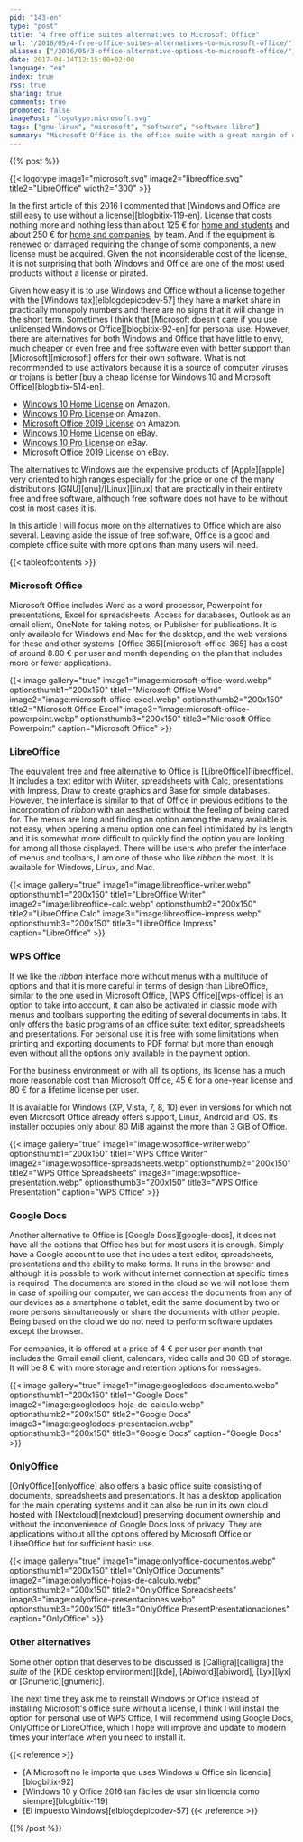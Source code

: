 ```yaml
---
pid: "143-en"
type: "post"
title: "4 free office suites alternatives to Microsoft Office"
url: "/2016/05/4-free-office-suites-alternatives-to-microsoft-office/"
aliases: ["/2016/05/3-office-alternative-options-to-microsoft-office/", "/2017/04/3-office-alternative-options-to-microsoft-office/"]
date: 2017-04-14T12:15:00+02:00
language: "en"
index: true
rss: true
sharing: true
comments: true
promoted: false
imagePost: "logotype:microsoft.svg"
tags: ["gnu-linux", "microsoft", "software", "software-libre"]
summary: "Microsoft Office is the office suite with a great margin of difference in the usage quota with the next option on Windows systems. It is very complete and includes more features that most users know but it is also a more expensive option than other alternatives that are free without having anything to envy for most users and use cases."
---
```


{{% post %}}

{{< logotype image1="microsoft.svg" image2="libreoffice.svg" title2="LibreOffice" width2="300" >}}

In the first article of this 2016 I commented that [Windows and Office are still easy to use without a license][blogbitix-119-en]. License that costs nothing more and nothing less than about 125 € for [home and students](https://amzn.to/3cb4v74) and about 250 € for [home and companies](https://amzn.to/3sc4aqv), by team. And if the equipment is renewed or damaged requiring the change of some components, a new license must be acquired. Given the not inconsiderable cost of the license, it is not surprising that both Windows and Office are one of the most used products without a license or pirated.

Given how easy it is to use Windows and Office without a license together with the [Windows tax][elblogdepicodev-57] they have a market share in practically monopoly numbers and there are no signs that it will change in the short term. Sometimes I think that [Microsoft doesn't care if you use unlicensed Windows or Office][blogbitix-92-en] for personal use. However, there are alternatives for both Windows and Office that have little to envy, much cheaper or even free and free software even with better support than [Microsoft][microsoft] offers for their own software. What is not recommended to use activators because it is a source of computer viruses or trojans is better [buy a cheap license for Windows 10 and Microsoft Office][blogbitix-514-en].

* [Windows 10 Home License](https://amzn.to/333Df5X) on Amazon.
* [Windows 10 Pro License](https://amzn.to/3iZ4dBk) on Amazon.
* [Microsoft Office 2019 License](https://amzn.to/369oJfc) on Amazon.
* [Windows 10 Home License](https://www.ebay.es/sch/i.html?_from=R40&_trksid=p2334524.m570.l1313&_nkw=windows+10+home+key+64+bits&_sacat=0&LH_TitleDesc=0&_sop=2&_osacat=0&_odkw=windows+10+home+key+64) on eBay.
* [Windows 10 Pro License](https://www.ebay.es/sch/i.html?_from=R40&_trksid=p2334524.m570.l1313&_nkw=windows+10+professional+digital+key+64+bits&_sacat=0&LH_TitleDesc=0&_sop=2&_osacat=0&_odkw=windows+10+pro+digital+key+64+bits) on eBay.
* [Microsoft Office 2019 License](https://www.ebay.es/sch/i.html?_from=R40&_trksid=p2334524.m570.l1313&_nkw=microsoft+office+2019++key&_sacat=0&LH_TitleDesc=0&_sop=2&_osacat=0&_odkw=microsoft+office+2019+pro+key) on eBay.

The alternatives to Windows are the expensive products of [Apple][apple] very oriented to high ranges especially for the price or one of the many distributions [GNU][gnu]/[Linux][linux] that are practically in their entirety free and free software, although free software does not have to be without cost in most cases it is.

In this article I will focus more on the alternatives to Office which are also several. Leaving aside the issue of free software, Office is a good and complete office suite with more options than many users will need.

{{< tableofcontents >}}

### Microsoft Office

Microsoft Office includes Word as a word processor, Powerpoint for presentations, Excel for spreadsheets, Access for databases, Outlook as an email client, OneNote for taking notes, or Publisher for publications. It is only available for Windows and Mac for the desktop, and the web versions for these and other systems. [Office 365][microsoft-office-365] has a cost of around 8.80 € per user and month depending on the plan that includes more or fewer applications.

{{< image
    gallery="true"
    image1="image:microsoft-office-word.webp" optionsthumb1="200x150" title1="Microsoft Office Word"
    image2="image:microsoft-office-excel.webp" optionsthumb2="200x150" title2="Microsoft Office Excel"
    image3="image:microsoft-office-powerpoint.webp" optionsthumb3="200x150" title3="Microsoft Office Powerpoint"
    caption="Microsoft Office" >}}

### LibreOffice

The equivalent free and free alternative to Office is [LibreOffice][libreoffice]. It includes a text editor with Writer, spreadsheets with Calc, presentations with Impress, Draw to create graphics and Base for simple databases. However, the interface is similar to that of Office in previous editions to the incorporation of _ribbon_ with an aesthetic without the feeling of being cared for. The menus are long and finding an option among the many available is not easy, when opening a menu option one can feel intimidated by its length and it is somewhat more difficult to quickly find the option you are looking for among all those displayed. There will be users who prefer the interface of menus and toolbars, I am one of those who like _ribbon_ the most. It is available for Windows, Linux, and Mac.

{{< image
    gallery="true"
    image1="image:libreoffice-writer.webp" optionsthumb1="200x150" title1="LibreOffice Writer"
    image2="image:libreoffice-calc.webp" optionsthumb2="200x150" title2="LibreOffice Calc"
    image3="image:libreoffice-impress.webp" optionsthumb3="200x150" title3="LibreOffice Impress"
    caption="LibreOffice" >}}

### WPS Office

If we like the _ribbon_ interface more without menus with a multitude of options and that it is more careful in terms of design than LibreOffice, similar to the one used in Microsoft Office, [WPS Office][wps-office] is an option to take into account, it can also be activated in classic mode with menus and toolbars supporting the editing of several documents in tabs. It only offers the basic programs of an office suite: text editor, spreadsheets and presentations. For personal use it is free with some limitations when printing and exporting documents to PDF format but more than enough even without all the options only available in the payment option.

For the business environment or with all its options, its license has a much more reasonable cost than Microsoft Office, 45 € for a one-year license and 80 € for a lifetime license per user.

It is available for Windows (XP, Vista, 7, 8, 10) even in versions for which not even Microsoft Office already offers support, Linux, Android and iOS. Its installer occupies only about 80 MiB against the more than 3 GiB of Office.

{{< image
    gallery="true"
    image1="image:wpsoffice-writer.webp" optionsthumb1="200x150" title1="WPS Office Writer"
    image2="image:wpsoffice-spreadsheets.webp" optionsthumb2="200x150" title2="WPS Office Spreadsheets"
    image3="image:wpsoffice-presentation.webp" optionsthumb3="200x150" title3="WPS Office Presentation"
    caption="WPS Office" >}}

### Google Docs

Another alternative to Office is [Google Docs][google-docs], it does not have all the options that Office has but for most users it is enough. Simply have a Google account to use that includes a text editor, spreadsheets, presentations and the ability to make forms. It runs in the browser and although it is possible to work without internet connection at specific times is required. The documents are stored in the cloud so we will not lose them in case of spoiling our computer, we can access the documents from any of our devices as a smartphone o tablet, edit the same document by two or more persons simultaneously or share the documents with other people. Being based on the cloud we do not need to perform software updates except the browser.

For companies, it is offered at a price of 4 € per user per month that includes the Gmail email client, calendars, video calls and 30 GB of storage. It will be 8 € with more storage and retention options for messages.

{{< image
    gallery="true"
    image1="image:googledocs-documento.webp" optionsthumb1="200x150" title1="Google Docs"
    image2="image:googledocs-hoja-de-calculo.webp" optionsthumb2="200x150" title2="Google Docs"
    image3="image:googledocs-presentacion.webp" optionsthumb3="200x150" title3="Google Docs"
    caption="Google Docs" >}}

### OnlyOffice

[OnlyOffice][onlyoffice] also offers a basic office suite consisting of documents, spreadsheets and presentations. It has a desktop application for the main operating systems and it can also be run in its own cloud hosted with [Nextcloud][nextcloud] preserving document ownership and without the inconvenience of Google Docs loss of privacy. They are applications without all the options offered by Microsoft Office or LibreOffice but for sufficient basic use.

{{< image
    gallery="true"
    image1="image:onlyoffice-documentos.webp" optionsthumb1="200x150" title1="OnlyOffice Documents"
    image2="image:onlyoffice-hojas-de-calculo.webp" optionsthumb2="200x150" title2="OnlyOffice Spreadsheets"
    image3="image:onlyoffice-presentaciones.webp" optionsthumb3="200x150" title3="OnlyOffice PresentPresentationaciones"
    caption="OnlyOffice" >}}

### Other alternatives

Some other option that deserves to be discussed is [Calligra][calligra] the _suite_ of the [KDE desktop environment][kde], [Abiword][abiword], [Lyx][lyx] or [Gnumeric][gnumeric].

The next time they ask me to reinstall Windows or Office instead of installing Microsoft's office suite without a license, I think I will install the option for personal use of WPS Office, I will recommend using Google Docs, OnlyOffice or LibreOffice, which I hope will improve and update to modern times your interface when you need to install it.

{{< reference >}}
* [A Microsoft no le importa que uses Windows u Office sin licencia][blogbitix-92]
* [Windows 10 y Office 2016 tan fáciles de usar sin licencia como siempre][blogbitix-119]
* [El impuesto Windows][elblogdepicodev-57]
{{< /reference >}}

{{% /post %}}
